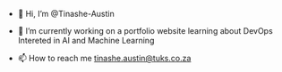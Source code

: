 - 👋 Hi, I’m @Tinashe-Austin
- 👀 I’m currently working on a portfolio website
  learning about DevOps
  Intereted in AI and Machine Learning




- 📫 How to reach me tinashe.austin@tuks.co.za

<!---
Tinashe-Austin/Tinashe-Austin is a ✨ special ✨ repository because its `README.md` (this file) appears on your GitHub profile.
You can click the Preview link to take a look at your changes.
--->
